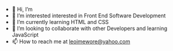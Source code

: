 - 👋 Hi, I’m 
- 👀 I’m interested interested in Front End Software Development
- 🌱 I’m currently learning HTML and CSS
- 💞️ I’m looking to collaborate with other Developers and learning JavaScript
- 📫 How to reach me at leoimewore@yahoo.com

<!---
leoimewore/leoimewore is a ✨ special ✨ repository because its `README.md` (this file) appears on your GitHub profile.
You can click the Preview link to take a look at your changes.
--->
